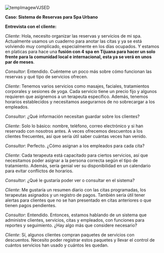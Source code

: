 ![tempImagewVJSED](https://github.com/user-attachments/assets/99318646-5992-478c-8a90-dc2ce825a9de)


**Caso: Sistema de Reservas para Spa Urbano**

**Entrevista con el cliente:**

*Cliente*: Hola, necesito organizar las reservas y servicios de mi spa. Actualmente usamos un cuaderno para anotar las citas y ya se está volviendo muy complicado, especialmente en los días ocupados. Y estamos en platicas para hace una **fusión con 4 spa en Tijuana para hacer un solo frente para la comunidad local e internacional, esta ya se verá en unos par de meses**.

*Consultor*: Entendido. Cuénteme un poco más sobre cómo funcionan las reservas y qué tipo de servicios ofrecen.

*Cliente*: Tenemos varios servicios como masajes, faciales, tratamientos corporales y sesiones de yoga. Cada servicio tiene un precio fijo y algunos requieren que asignemos a un terapeuta específico. Además, tenemos horarios establecidos y necesitamos asegurarnos de no sobrecargar a los empleados.

*Consultor*: ¿Qué información necesitan guardar sobre los clientes?

*Cliente*: Solo lo básico: nombre, teléfono, correo electrónico y si han reservado con nosotros antes. A veces ofrecemos descuentos a los clientes frecuentes, así que sería útil saber cuántas veces han venido.

*Consultor*: Perfecto. ¿Cómo asignan a los empleados para cada cita?

*Cliente*: Cada terapeuta está capacitado para ciertos servicios, así que necesitamos poder asignar a la persona correcta según el tipo de tratamiento. Además, sería genial ver su disponibilidad en un calendario para evitar conflictos de horarios.

*Consultor*: ¿Qué le gustaría poder ver o consultar en el sistema?

*Cliente*: Me gustaría un resumen diario con las citas programadas, los terapeutas asignados y un registro de pagos. También sería útil tener alertas para clientes que no se han presentado en citas anteriores o que tienen pagos pendientes.

*Consultor*: Entendido. Entonces, estamos hablando de un sistema que administre clientes, servicios, citas y empleados, con funciones para reportes y seguimiento. ¿Hay algo más que considere necesario?

*Cliente*: Sí, algunos clientes compran paquetes de servicios con descuentos. Necesito poder registrar estos paquetes y llevar el control de cuántos servicios han usado y cuántos les quedan.


